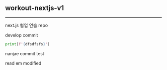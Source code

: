 ## workout-nextjs-v1
---
next.js 협업 연습 repo



develop commit 



```python
print(f'{dfsdfsfs}')


```

nanjae commit test





read em modified

